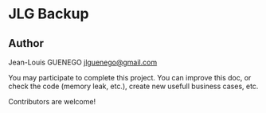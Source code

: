 # JLG Backup

## Author

Jean-Louis GUENEGO <jlguenego@gmail.com>

You may participate to complete this project. You can improve this doc, or check the code (memory leak, etc.), create new usefull business cases, etc.

Contributors are welcome!
